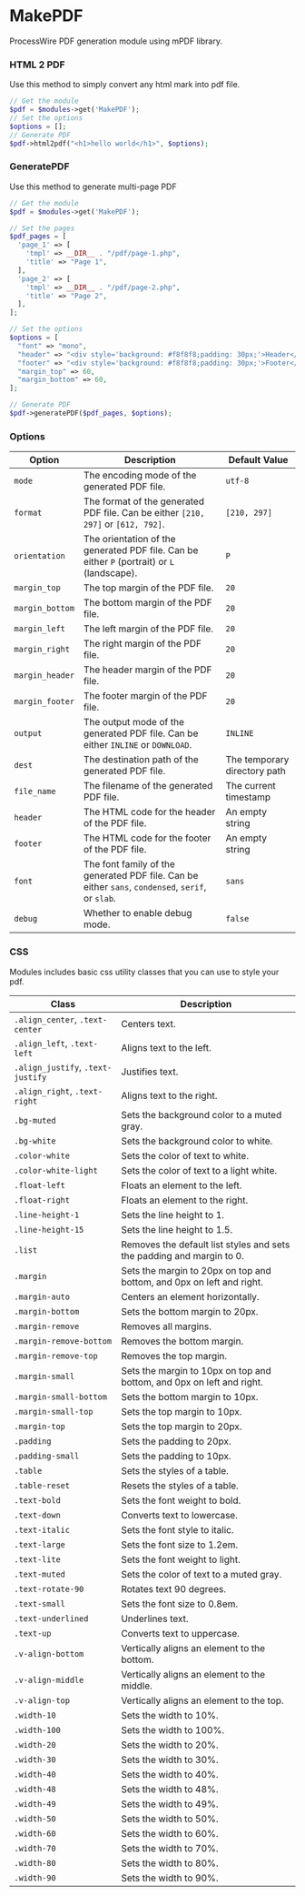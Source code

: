 # MakePDF

ProcessWire PDF generation module using mPDF library. 

### HTML 2 PDF
Use this method to simply convert any html mark into pdf file.

```php
// Get the module
$pdf = $modules->get('MakePDF');
// Set the options
$options = [];
// Generate PDF
$pdf->html2pdf("<h1>hello world</h1>", $options);
```

### GeneratePDF
Use this method to generate multi-page PDF
```php
// Get the module
$pdf = $modules->get('MakePDF');

// Set the pages
$pdf_pages = [
  'page_1' => [
    'tmpl' => __DIR__ . "/pdf/page-1.php",
    'title' => "Page 1",
  ],
  'page_2' => [
    'tmpl' => __DIR__ . "/pdf/page-2.php",
    'title' => "Page 2",
  ],
];

// Set the options
$options = [
  "font" => "mono",
  "header" => "<div style='background: #f8f8f8;padding: 30px;'>Header</div>",
  "footer" => "<div style='background: #f8f8f8;padding: 30px;'>Footer</div>",
  "margin_top" => 60,
  "margin_bottom" => 60,
];

// Generate PDF
$pdf->generatePDF($pdf_pages, $options);


```

### Options
| Option | Description | Default Value |
|--------|-------------|---------------|
| `mode` | The encoding mode of the generated PDF file. | `utf-8` |
| `format` | The format of the generated PDF file. Can be either `[210, 297]` or `[612, 792]`. | `[210, 297]` |
| `orientation` | The orientation of the generated PDF file. Can be either `P` (portrait) or `L` (landscape). | `P` |
| `margin_top` | The top margin of the PDF file. | `20` |
| `margin_bottom` | The bottom margin of the PDF file. | `20` |
| `margin_left` | The left margin of the PDF file. | `20` |
| `margin_right` | The right margin of the PDF file. | `20` |
| `margin_header` | The header margin of the PDF file. | `20` |
| `margin_footer` | The footer margin of the PDF file. | `20` |
| `output` | The output mode of the generated PDF file. Can be either `INLINE` or `DOWNLOAD`. | `INLINE` |
| `dest` | The destination path of the generated PDF file. | The temporary directory path |
| `file_name` | The filename of the generated PDF file. | The current timestamp |
| `header` | The HTML code for the header of the PDF file. | An empty string |
| `footer` | The HTML code for the footer of the PDF file. | An empty string |
| `font` | The font family of the generated PDF file. Can be either `sans`, `condensed`, `serif`, or `slab`. | `sans` |
| `debug` | Whether to enable debug mode. | `false` |

### CSS
Modules includes basic css utility classes that you can use to style your pdf.

| Class | Description |
|-------|-------------|
| `.align_center`, `.text-center` | Centers text. |
| `.align_left`, `.text-left` | Aligns text to the left. |
| `.align_justify`, `.text-justify` | Justifies text. |
| `.align_right`, `.text-right` | Aligns text to the right. |
| `.bg-muted` | Sets the background color to a muted gray. |
| `.bg-white` | Sets the background color to white. |
| `.color-white` | Sets the color of text to white. |
| `.color-white-light` | Sets the color of text to a light white. |
| `.float-left` | Floats an element to the left. |
| `.float-right` | Floats an element to the right. |
| `.line-height-1` | Sets the line height to 1. |
| `.line-height-15` | Sets the line height to 1.5. |
| `.list` | Removes the default list styles and sets the padding and margin to 0. |
| `.margin` | Sets the margin to 20px on top and bottom, and 0px on left and right. |
| `.margin-auto` | Centers an element horizontally. |
| `.margin-bottom` | Sets the bottom margin to 20px. |
| `.margin-remove` | Removes all margins. |
| `.margin-remove-bottom` | Removes the bottom margin. |
| `.margin-remove-top` | Removes the top margin. |
| `.margin-small` | Sets the margin to 10px on top and bottom, and 0px on left and right. |
| `.margin-small-bottom` | Sets the bottom margin to 10px. |
| `.margin-small-top` | Sets the top margin to 10px. |
| `.margin-top` | Sets the top margin to 20px. |
| `.padding` | Sets the padding to 20px. |
| `.padding-small` | Sets the padding to 10px. |
| `.table` | Sets the styles of a table. |
| `.table-reset` | Resets the styles of a table. |
| `.text-bold` | Sets the font weight to bold. |
| `.text-down` | Converts text to lowercase. |
| `.text-italic` | Sets the font style to italic. |
| `.text-large` | Sets the font size to 1.2em. |
| `.text-lite` | Sets the font weight to light. |
| `.text-muted` | Sets the color of text to a muted gray. |
| `.text-rotate-90` | Rotates text 90 degrees. |
| `.text-small` | Sets the font size to 0.8em. |
| `.text-underlined` | Underlines text. |
| `.text-up` | Converts text to uppercase. |
| `.v-align-bottom` | Vertically aligns an element to the bottom. |
| `.v-align-middle` | Vertically aligns an element to the middle. |
| `.v-align-top` | Vertically aligns an element to the top. |
| `.width-10` | Sets the width to 10%. |
| `.width-100` | Sets the width to 100%. |
| `.width-20` | Sets the width to 20%. |
| `.width-30` | Sets the width to 30%. |
| `.width-40` | Sets the width to 40%. |
| `.width-48` | Sets the width to 48%. |
| `.width-49` | Sets the width to 49%. |
| `.width-50` | Sets the width to 50%. |
| `.width-60` | Sets the width to 60%. |
| `.width-70` | Sets the width to 70%. |
| `.width-80` | Sets the width to 80%. |
| `.width-90` | Sets the width to 90%. |